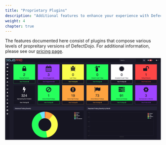 ```yaml
---
title: "Proprietary Plugins"
description: "Additional features to enhance your experience with Defect Dojo."
weight: 4
chapter: true
---
```


The features documented here consist of plugins that compose various levels of propreitary versions of DefectDojo. For additional information, please see our [pricing page](https://www.defectdojo.com/pricing).

![Dark Mode Dashboard](images//dm-dashboard.png)